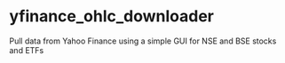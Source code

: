 # yfinance_ohlc_downloader
Pull data from Yahoo Finance using a simple GUI for NSE and BSE stocks and ETFs
